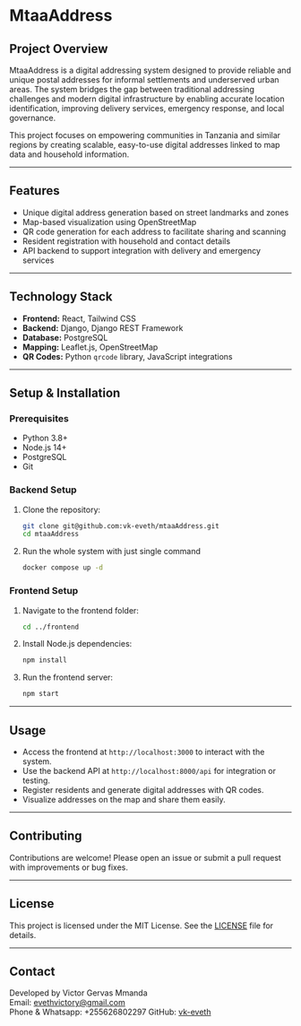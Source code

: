 # MtaaAddress

## Project Overview

MtaaAddress is a digital addressing system designed to provide reliable and unique postal addresses for informal settlements and underserved urban areas. The system bridges the gap between traditional addressing challenges and modern digital infrastructure by enabling accurate location identification, improving delivery services, emergency response, and local governance.

This project focuses on empowering communities in Tanzania and similar regions by creating scalable, easy-to-use digital addresses linked to map data and household information.

---

## Features

- Unique digital address generation based on street landmarks and zones
- Map-based visualization using OpenStreetMap
- QR code generation for each address to facilitate sharing and scanning
- Resident registration with household and contact details
- API backend to support integration with delivery and emergency services

---

## Technology Stack

- **Frontend:** React, Tailwind CSS  
- **Backend:** Django, Django REST Framework  
- **Database:** PostgreSQL  
- **Mapping:** Leaflet.js, OpenStreetMap  
- **QR Codes:** Python `qrcode` library, JavaScript integrations  

---

## Setup & Installation

### Prerequisites

- Python 3.8+
- Node.js 14+
- PostgreSQL
- Git

### Backend Setup

1. Clone the repository:
    ```bash
    git clone git@github.com:vk-eveth/mtaaAddress.git
    cd mtaaAddress
    ```

2. Run the whole system with just single command
    ```bash
    docker compose up -d
    ```

### Frontend Setup

1. Navigate to the frontend folder:
    ```bash
    cd ../frontend
    ```

2. Install Node.js dependencies:
    ```bash
    npm install
    ```

3. Run the frontend server:
    ```bash
    npm start
    ```

---

## Usage

- Access the frontend at `http://localhost:3000` to interact with the system.
- Use the backend API at `http://localhost:8000/api` for integration or testing.
- Register residents and generate digital addresses with QR codes.
- Visualize addresses on the map and share them easily.

---

## Contributing

Contributions are welcome! Please open an issue or submit a pull request with improvements or bug fixes.

---

## License

This project is licensed under the MIT License. See the [LICENSE](LICENSE) file for details.

---

## Contact

Developed by Victor Gervas Mmanda  
Email: evethvictory@gmail.com  
Phone & Whatsapp: +255626802297
GitHub: [vk-eveth](https://github.com/vk-eveth)
